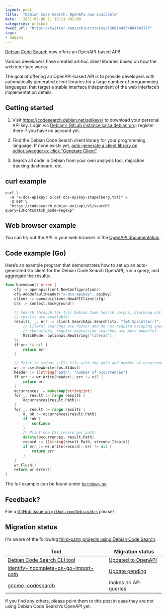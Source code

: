 ```yaml
---
layout: post
title:  "Debian Code Search: OpenAPI now available"
date:   2021-03-06 11:15:11 +01:00
categories: Artikel
tweet_url: "https://twitter.com/zekjur/status/1368144954804043777"
tags:
- debian
---
```


[Debian Code Search](https://codesearch.debian.net/) now offers an OpenAPI-based API!

Various developers have created ad-hoc client libraries based on how the web
interface works.

The goal of offering an OpenAPI-based API is to provide developers with
automatically generated client libraries for a large number of programming
languages, that target a stable interface independent of the web interface’s
implementation details.

## Getting started

1. Visit https://codesearch.debian.net/apikeys/ to download your personal API
   key. Login via [Debian’s GitLab instance
   salsa.debian.org](https://salsa.debian.org/); register there if you have no
   account yet.

1. Find the Debian Code Search client library for your programming language. If
   none exists yet, [auto-generate a client library on editor.swagger.io: click
   “Generate
   Client”](https://editor.swagger.io/?url=https://codesearch.debian.net/openapi2.yaml).

1. Search all code in Debian from your own analysis tool, migration tracking
   dashboard, etc.

## curl example

```shell
curl \
  -H "x-dcs-apikey: $(cat dcs-apikey-stapelberg.txt)" \
  -X GET \
  "https://codesearch.debian.net/api/v1/search?query=i3Font&match_mode=regexp" 
```

## Web browser example

You can try out the API in your web browser in the [OpenAPI
documentation](https://codesearch.debian.net/apikeys/#openapi-doc-browser).

## Code example (Go)

Here’s an example program that demonstrates how to set up an auto-generated Go
client for the Debian Code Search OpenAPI, run a query, and aggregate the results:



```go
func burndown() error {
	cfg := openapiclient.NewConfiguration()
	cfg.AddDefaultHeader("x-dcs-apikey", apiKey)
	client := openapiclient.NewAPIClient(cfg)
	ctx := context.Background()

	// Search through the full Debian Code Search corpus, blocking until all
	// results are available:
	results, _, err := client.SearchApi.Search(ctx, "fmt.Sprint(err)", &openapiclient.SearchApiSearchOpts{
		// Literal searches are faster and do not require escaping special
		// characters, regular expression searches are more powerful.
		MatchMode: optional.NewString("literal"),
	})
	if err != nil {
		return err
	}

	// Print to stdout a CSV file with the path and number of occurrences:
	wr := csv.NewWriter(os.Stdout)
	header := []string{"path", "number of occurrences"}
	if err := wr.Write(header); err != nil {
		return err
	}
	occurrences := make(map[string]int)
	for _, result := range results {
		occurrences[result.Path]++
	}
	for _, result := range results {
		o, ok := occurrences[result.Path]
		if !ok {
			continue
		}
		// Print one CSV record per path:
		delete(occurrences, result.Path)
		record := []string{result.Path, strconv.Itoa(o)}
		if err := wr.Write(record); err != nil {
			return err
		}
	}
	wr.Flush()
	return wr.Error()
}
```

The full example can be found under
[`burndown.go`](https://github.com/Debian/dcs/blob/3d6a18f010e915f77b4833189286100308c539cb/_example/burndown.go).

## Feedback?

File a [GitHub issue on
`github.com/Debian/dcs`](https://github.com/Debian/dcs/issues) please!

## Migration status

I’m aware of the following [third-party projects using Debian Code
Search](https://codesearch.debian.net/thirdparty):

Tool | Migration status
-----|----------
[Debian Code Search CLI tool](https://salsa.debian.org/debian/codesearch-cli) | [Updated to OpenAPI](https://salsa.debian.org/debian/codesearch-cli/-/merge_requests/1)
[identify-incomplete-xs-go-import-path](https://salsa.debian.org/aviau/identify-incomplete-xs-go-import-path) | [Update pending](https://salsa.debian.org/aviau/identify-incomplete-xs-go-import-path/-/merge_requests/1)
[gnome-codesearch](https://gitlab.gnome.org/nbenitez/gnome-codesearch) | makes no API queries

If you find any others, please point them to this post in case they are not
using Debian Code Search’s OpenAPI yet.
